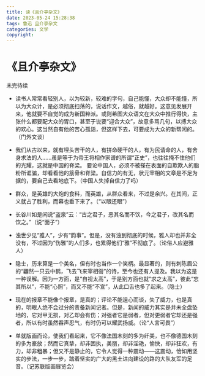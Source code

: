 ```yaml
---
title: 读《且介亭杂文》
date: 2023-05-24 15:28:38
tags: 鲁迅 且介亭杂文
categories: 文学
copyright:
---
```


# 《且介亭杂文》
未完待续

- 读书人常常看轻别人，以为较新，较难的字句，自己能懂，大众却不能懂，所以为大众计，是必须彻底扫荡的，说话作文，越俗，就越好。这意见发展开来，他就要不自觉的成为新国粹派。或则希图大众语文在大众中推行得快，主张什么都要配大众的胃口，甚至于说要“迎合大众”，故意多骂几句，以搏大众的欢心。这当然自有他的苦心孤诣，但这样下去，可要成为大众的新帮闲的。（门外文谈）

- 我们从古以来，就有埋头苦干的人，有拼命硬干的人，有为民请命的人，有舍身求法的人……虽是等于为帝王将相作家谱的所谓“正史”，也往往掩不住他们的光耀，这就是中国的脊梁。
要论中国人，必须不被搽在表面的自欺欺人的脂粉所诓骗，却看看他的筋骨和脊梁。自信力的有无，状元宰相的文章是不足为据的，要自己去看地底下。（中国人失掉自信力了吗）

- 群众，是英雄的大炮的食料，而英雄，从群众看来，不过是余兴。在其间，正义就占了胜利，而幕也垂下来了。（“以眼还眼”）

- 长谷川如是闲说“盗泉”云：“古之君子，恶其名而不饮，今之君子，改其名而饮之。”（说“面子”）

- 浊世少见“雅人”，少有“韵事”。但是，没有浊到彻底的时候，雅人却也并非全没有，不过因为“伤雅”的人们多，也累得他们“雅”不彻底了。（论俗人应避雅人）

- 隐士，历来算是一个美名，但有时也当作一个笑柄。最显著的，则有刺陈眉公的“翩然一只云中鹤，飞去飞来宰相衙”的诗，至今也还有人提及。我以为这是一种误解。因为一方面，是“自视太高”，于是别方面也就“求之太高”，彼此“忘其所以”，不能“心照”，而又不能“不宣”，从此口舌也多了起来。（隐士）

- 现在的报章不能像个报章，是真的；评论不能逞心而谈，失了威力，也是真的，明眼人绝不会过分的责备新闻记者。但是，新闻的威力其实是并未全盘坠地的，它对甲无损，对乙却会有伤；对强者它是弱者，但对更弱者它却还是强者，所以有时虽然吞声忍气，有时仍可以耀武扬威。（论“人言可畏”）

- 单就版画而论，使我们看起来，它不像法国木刻的多为纤美，也不像德国木刻的多为豪放；然而它真挚，却非固执，美丽，却非淫艳，愉快，却非狂欢，有力，却非粗暴；但又不是静止的，它令人觉得一种震动——这震动，恰如用坚实的步法，一步一步，踏着坚实的广大的黑土进向建设的路的大队友军的足音。（记苏联版画展览会）